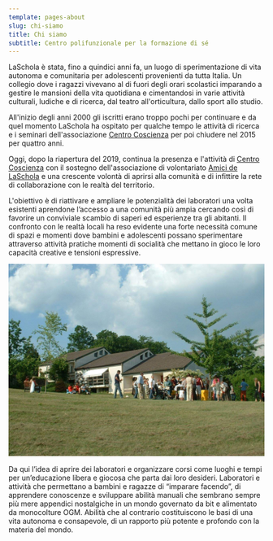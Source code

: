 ```yaml
---
template: pages-about
slug: chi-siamo
title: Chi siamo
subtitle: Centro polifunzionale per la formazione di sé
---
```


<Col initial columned>

LaSchola è stata, fino a quindici anni fa, un luogo di sperimentazione di vita autonoma e comunitaria per adolescenti provenienti da tutta Italia. Un collegio dove i ragazzi vivevano al di fuori degli orari scolastici imparando a gestire le mansioni della vita quotidiana e cimentandosi in varie attività culturali, ludiche e di ricerca, dal teatro all'orticultura, dallo sport allo studio.

All'inizio degli anni 2000 gli iscritti erano troppo pochi per continuare e da quel momento LaSchola ha ospitato per qualche tempo le attività di ricerca e i seminari dell'associazione [Centro Coscienza](/partners/centro-coscienza/) per poi chiudere nel 2015 per quattro anni.

Oggi, dopo la riapertura del 2019, continua la presenza e l'attività di [Centro Coscienza](/partners/centro-coscienza/) con il sostegno dell'associazione di volontariato [Amici de LaSchola](/partners/amici-de-laschola/) e una crescente volontà di aprirsi alla comunità e di infittire la rete di collaborazione con le realtà del territorio.

L'obiettivo è di riattivare e ampliare le potenzialità dei laboratori una volta esistenti aprendone l’accesso a una comunità più ampia cercando così di favorire un conviviale scambio di saperi ed esperienze tra gli abitanti. Il confronto con le realtà locali ha reso evidente una forte necessità comune di spazi e momenti dove bambini e adolescenti possano sperimentare attraverso attività pratiche momenti di socialità che mettano in gioco le loro capacità creative e tensioni espressive.

![paesaggio](./laschola-chi-siamo-parco.jpg)

Da qui l’idea di aprire dei laboratori e organizzare corsi come luoghi e tempi per un’educazione libera e giocosa che parta dai loro desideri. Laboratori e attività che permettano a bambini e ragazze di “imparare facendo”, di apprendere conoscenze e sviluppare abilità manuali che sembrano sempre più mere appendici nostalgiche in un mondo governato da bit e alimentato da monocolture OGM. Abilità che al contrario costituiscono le basi di una vita autonoma e consapevole, di un rapporto più potente e profondo con la materia del mondo.

</Col>